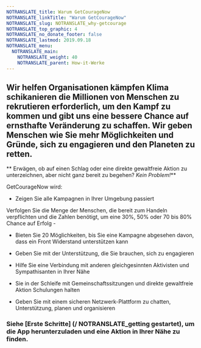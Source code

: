 ```yaml
---
NOTRANSLATE_title: Warum GetCourageNow
NOTRANSLATE_linkTitle: "Warum GetCourageNow"
NOTRANSLATE_slug: NOTRANSLATE_why-getcourage
NOTRANSLATE_top_graphic: 4
NOTRANSLATE_no_donate_footer: false
NOTRANSLATE_lastmod: 2019.09.18
NOTRANSLATE_menu:
  NOTRANSLATE_main:
    NOTRANSLATE_weight: 40
    NOTRANSLATE_parent: How-it-Werke
---
```


## Wir helfen Organisationen kämpfen Klima schikanieren die Millionen von Menschen zu rekrutieren erforderlich, um den Kampf zu kommen und gibt uns eine bessere Chance auf ernsthafte Veränderung zu schaffen. Wir geben Menschen wie Sie mehr Möglichkeiten und Gründe, sich zu engagieren und den Planeten zu retten.

** Erwägen, ob auf einen Schlag oder eine direkte gewaltfreie Aktion zu unterzeichnen, aber nicht ganz bereit zu begehen? _Kein Problem!_**

GetCourageNow wird:

- Zeigen Sie alle Kampagnen in Ihrer Umgebung passiert

Verfolgen Sie die Menge der Menschen, die bereit zum Handeln verpflichten und die Zahlen benötigt, um eine 30%, 50% oder 70 bis 80% Chance auf Erfolg -

- Bieten Sie 20 Möglichkeiten, bis Sie eine Kampagne abgesehen davon, dass ein Front Widerstand unterstützen kann

- Geben Sie mit der Unterstützung, die Sie brauchen, sich zu engagieren

- Hilfe Sie eine Verbindung mit anderen gleichgesinnten Aktivisten und Sympathisanten in Ihrer Nähe

- Sie in der Schleife mit Gemeinschaftssitzungen und direkte gewaltfreie Aktion Schulungen halten

- Geben Sie mit einem sicheren Netzwerk-Plattform zu chatten, Unterstützung, planen und organisieren


### Siehe [Erste Schritte] (/ NOTRANSLATE_getting gestartet), um die App herunterzuladen und eine Aktion in Ihrer Nähe zu finden.
